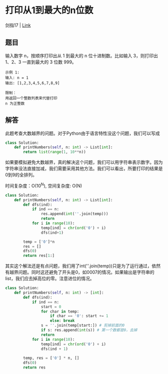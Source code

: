 # 打印从1到最大的n位数
剑指17 | [Link](https://leetcode-cn.com/problems/da-yin-cong-1dao-zui-da-de-nwei-shu-lcof/)

## 题目
输入数字 n，按顺序打印出从 1 到最大的 n 位十进制数。比如输入 3，则打印出 1、2、3 一直到最大的 3 位数 999。
```
示例 1:
输入: n = 1
输出: [1,2,3,4,5,6,7,8,9]

限制：
用返回一个整数列表来代替打印
n 为正整数
```

## 解答
此题考查大数越界的问题。对于Python由于语言特性没这个问题，我们可以写成
```python
class Solution:
    def printNumbers(self, n: int) -> List[int]:
        return list(range(1, 10**n))
```

如果要模拟避免大数越界，真的解决这个问题，我们可以用字符串表示数字。因为字符串没法直接加减，我们需要采用其他方法。我们可以看出，所要打印的结果是0到9的全排列。

时间复杂度：O(10<sup>N</sup>), 空间复杂度: O(N)

```python
class Solution:
    def printNumbers(self, n: int) -> List[int]:
        def dfs(ind):
            if ind == n:
                res.append(int(''.join(temp)))
                return
            for i in range(10):
                temp[ind] = chr(ord('0') + i)
                dfs(ind+1)

        temp = ['0']*n
        res = []
        dfs(0)
        return res[1:]
```
其实这个解法还是有点问题，我们用了int(''.join(temp))只是为了运行通过，依然有越界问题。同时这还避免了开头是0，如0007的情况。如果输出是字符串的list，我们应去掉高位的零。注意进位的情况。
```python
class Solution:
    def printNumbers(self, n: int) -> [int]:
        def dfs(ind):
            if ind == n:
                start = 0
                for char in temp:
                    if char == '0': start += 1
                    else: break
                s = ''.join(temp[start:]) # 剪掉前面的0
                if s: res.append(int(s)) # 第一个数都是0，去掉
                return
            for i in range(10):
                temp[ind] = chr(ord('0') + i)
                dfs(ind + 1)
        
        temp, res = ['0'] * n, []
        dfs(0)
        return res
```